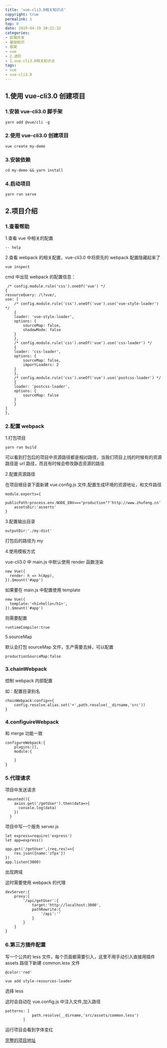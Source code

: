 ```yaml
---
title: 'vue-cli3.0相关知识点'
copyright: true
permalink: 1
top: 0
date: 2019-04-19 10:21:32
categories:
- 前端开发
- 基础知识
- 框架
- vue
- 2.进阶
- 1.vue-cli3.0相关知识点
tags:
- vue
- vue-cli3.0
---
```


## 1.使用 vue-cli3.0 创建项目

### 1.安装 vue-cli3.0 脚手架

```
yarn add @vue/cli -g
```

### 2.使用 vue-cli3.0 创建项目

```
vue create my-demo
```

### 3.安装依赖

```
cd my-demo && yarn install
```

### 4.启动项目

```
yarn run serve
```

## 2.项目介绍

### 1.查看帮助

1.查看 vue 中相关的配置

```
-- help
```

2.查看 webpack 的相关配置，vue-cli3.0 中将原先的 webpack 配置隐藏起来了

```
vue inspect
```

cmd 中出现 webpack 的配置信息：

```
 /* config.module.rule('css').oneOf('vue') */
{
resourceQuery: /\?vue/,
use: [
    /* config.module.rule('css').oneOf('vue').use('vue-style-loader') */
    {
    loader: 'vue-style-loader',
    options: {
        sourceMap: false,
        shadowMode: false
    }
    },
    /* config.module.rule('css').oneOf('vue').use('css-loader') */
    {
    loader: 'css-loader',
    options: {
        sourceMap: false,
        importLoaders: 2
    }
    },
    /* config.module.rule('css').oneOf('vue').use('postcss-loader') */
    {
    loader: 'postcss-loader',
    options: {
        sourceMap: false
    }
    }
]
},
```

### 2.配置 webpack

1.打包项目

```
yarn run build
```

可以看到打包后的项目中资源路径都是相对路径，当我们项目上线的时候有的资源路径是 url 路径，而且有时候会修改静态资源的路径

2.配置资源路径

在项目根目录下面新建 vue.config.js 文件,配置生成环境的资源地址，和文件路径

```
module.exports={
    publicPath:process.env.NODE_ENV==="production"?'http://www.zhufeng.cn':'/',
    assetsDir:'asserts'
}
```

3.配置输出目录

```
outputDir:'./my-dist'
```

打包后的路径为 my

4.使用模板方式

vue-cli3.0 中 main.js 中默认使用 render 函数渲染

```
new Vue({
  render: h => h(App),
}).$mount('#app')
```

如果要在 main.js 中配置使用 template

```
new Vue({
  template:'<h1>hello</h1>',
}).$mount('#app')
```

则需要配置

```
runtimeCompiler:true
```

5.sourceMap

默认会打包 sourceMap 文件，生产需要去掉，可以配置

```
productionSourceMap:false
```

### 3.chainWebpack

控制 webpack 内部配置

如：配置目录别名

```
chainWebpack:config=>{
    config.resolve.alias.set('+',path.resolve(__dirname,'src'))
}
```

### 4.configuireWebpack

和 merge 功能一致

```
configureWebpack:{
    plugins:[],
    module:{

    }
}
```

### 5.代理请求

项目中发送请求

```
 mounted(){
    axios.get('/getUser').then(data=>{
      console.log(data)
    })
  }
```

项目中写一个服务 server.js

```
let express=require('express')
let app=express()

app.get('/getUser',(req,res)=>{
    res.json({name:'zfpx'})
})
app.listen(3000)
```

出现跨域

这时需要使用 webpack 的代理

```
devServer:{
    proxy:{
        '/api/getUser':{
            target:'http://localhost:3000',
            pathRewrite:{
                '/api':''
            }
        }
    }
}
```

### 6.第三方插件配置

写一个公共的 less 文件，每个页面都需要引入，这里不用手动引入直接用插件
assets 路径下新建 common.less 文件

```
@color:'red'
```

```
vue add style-resources-loader
```

选择 less

这时会自动在 vue.config.js 中注入文件,加入路径

```
patterns: [
            path.resolve(__dirname,'src/assets/common.less')
        ]
```

运行项目会看到字体变红

[完整的项目地址]('https://github.com/zhoubichuan/FrontEndNote/1.base/5.frames/2.Vue/vue-cli3.0>')
